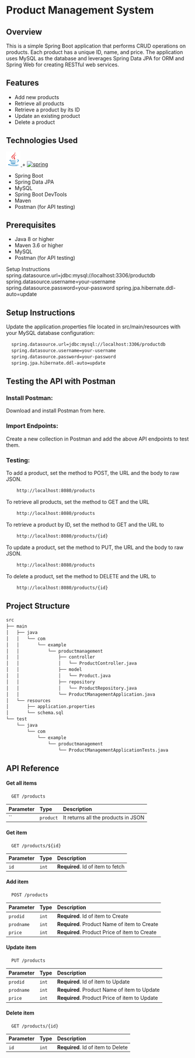 
# Product Management System
## Overview
This is a simple Spring Boot application that performs CRUD operations on products. Each product has a unique ID, name, and price. The application uses MySQL as the database and leverages Spring Data JPA for ORM and Spring Web for creating RESTful web services.

## Features
* Add new products
* Retrieve all products
* Retrieve a product by its ID
* Update an existing product
* Delete a product
## Technologies Used
<a href="https://www.java.com" target="_blank" rel="noreferrer"> <img src="https://raw.githubusercontent.com/devicons/devicon/master/icons/java/java-original.svg" alt="java" width="40" height="40"/> </a>
+
<a href="https://spring.io/" target="_blank" rel="noreferrer"> <img src="https://www.vectorlogo.zone/logos/springio/springio-icon.svg" alt="spring" width="40" height="40"/> </a>
* Spring Boot
* Spring Data JPA
* MySQL
* Spring Boot DevTools
* Maven
* Postman (for API testing)
## Prerequisites
* Java 8 or higher
* Maven 3.6 or higher
* MySQL
* Postman (for API testing)

Setup Instructions
spring.datasource.url=jdbc:mysql://localhost:3306/productdb
spring.datasource.username=your-username
spring.datasource.password=your-password
spring.jpa.hibernate.ddl-auto=update

## Setup Instructions


Update the application.properties file located in src/main/resources with your MySQL database configuration:

```bash
  spring.datasource.url=jdbc:mysql://localhost:3306/productdb
  spring.datasource.username=your-username
  spring.datasource.password=your-password
  spring.jpa.hibernate.ddl-auto=update
```

## Testing the API with Postman
### Install Postman:
Download and install Postman from here.

### Import Endpoints:
Create a new collection in Postman and add the above API endpoints to test them.

### Testing:

To add a product, set the method to POST, the URL and the body to raw JSON.
```bash
    http://localhost:8080/products
```


To retrieve all products, set the method to GET and the URL 
```bash
    http://localhost:8080/products
```
To retrieve a product by ID, set the method to GET and the URL to 
```bash 
    http://localhost:8080/products/{id}
```
To update a product, set the method to PUT, the URL and the body to raw JSON.
```bash
    http://localhost:8080/products
```
To delete a product, set the method to DELETE and the URL to 
```bash
    http://localhost:8080/products/{id}
```

## Project Structure

```bash
src
├── main
│   ├── java
│   │   └── com
│   │       └── example
│   │           └── productmanagement
│   │               ├── controller
│   │               │   └── ProductController.java
│   │               ├── model
│   │               │   └── Product.java
│   │               ├── repository
│   │               │   └── ProductRepository.java
│   │               └── ProductManagementApplication.java
│   └── resources
│       ├── application.properties
│       └── schema.sql
└── test
    └── java
        └── com
            └── example
                └── productmanagement
                    └── ProductManagementApplicationTests.java

```
    
## API Reference

#### Get all items

```http
  GET /products
```

| Parameter | Type     | Description                |
| :-------- | :------- | :------------------------- |
| `` | `product` | It returns all the products in JSON |

#### Get item

```http
  GET /products/${id}
```

| Parameter | Type     | Description                       |
| :-------- | :------- | :-------------------------------- |
| `id`      | `int` | **Required**. Id of item to fetch |


#### Add item

```http
  POST /products
```

| Parameter | Type     | Description                       |
| :-------- | :------- | :-------------------------------- |
| `prodid`      | `int` | **Required**. Id of item to Create |
| `prodname`      | `int` | **Required**. Product Name of item to Create |
| `price`      | `int` | **Required**. Product Price of item to Create |

#### Update item

```http
  PUT /products
```

| Parameter | Type     | Description                       |
| :-------- | :------- | :-------------------------------- |
| `prodid`      | `int` | **Required**. Id of item to Update |
| `prodname`      | `int` | **Required**. Product Name of item to Update |
| `price`      | `int` | **Required**. Product Price of item to Update |

#### Delete item
```http
  GET /products/{id}
```

| Parameter | Type     | Description                       |
| :-------- | :------- | :-------------------------------- |
| `id`      | `int` | **Required**. Id of item to Delete |


